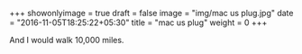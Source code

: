 +++
showonlyimage = true
draft = false
image = "img/mac us plug.jpg"
date = "2016-11-05T18:25:22+05:30"
title = "mac us plug"
weight = 0
+++

And I would walk 10,000 miles.

